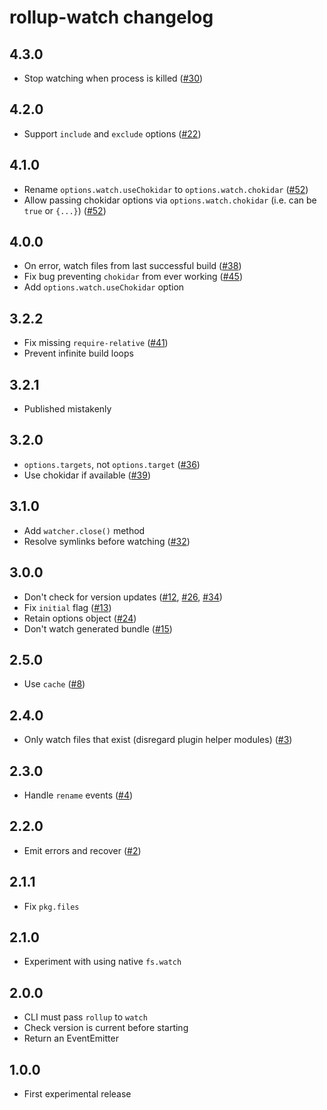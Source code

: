 # rollup-watch changelog

## 4.3.0

* Stop watching when process is killed ([#30](https://github.com/rollup/rollup-watch/issues/30))

## 4.2.0

* Support `include` and `exclude` options ([#22](https://github.com/rollup/rollup-watch/issues/22))

## 4.1.0

* Rename `options.watch.useChokidar` to `options.watch.chokidar` ([#52](https://github.com/rollup/rollup-watch/pull/52))
* Allow passing chokidar options via `options.watch.chokidar` (i.e. can be `true` or `{...}`)  ([#52](https://github.com/rollup/rollup-watch/pull/52))

## 4.0.0

* On error, watch files from last successful build ([#38](https://github.com/rollup/rollup-watch/issues/38))
* Fix bug preventing `chokidar` from ever working ([#45](https://github.com/rollup/rollup-watch/issues/45))
* Add `options.watch.useChokidar` option

## 3.2.2

* Fix missing `require-relative` ([#41](https://github.com/rollup/rollup-watch/pull/41))
* Prevent infinite build loops

## 3.2.1

* Published mistakenly

## 3.2.0

* `options.targets`, not `options.target` ([#36](https://github.com/rollup/rollup-watch/issues/36))
* Use chokidar if available ([#39](https://github.com/rollup/rollup-watch/pull/39))

## 3.1.0

* Add `watcher.close()` method
* Resolve symlinks before watching ([#32](https://github.com/rollup/rollup-watch/issues/32))

## 3.0.0

* Don't check for version updates ([#12](https://github.com/rollup/rollup-watch/issues/12), [#26](https://github.com/rollup/rollup-watch/issues/26), [#34](https://github.com/rollup/rollup-watch/issues/34))
* Fix `initial` flag ([#13](https://github.com/rollup/rollup-watch/pull/13))
* Retain options object ([#24](https://github.com/rollup/rollup-watch/issues/24))
* Don't watch generated bundle ([#15](https://github.com/rollup/rollup-watch/issues/15))

## 2.5.0

* Use `cache` ([#8](https://github.com/rollup/rollup-watch/issues/8))

## 2.4.0

* Only watch files that exist (disregard plugin helper modules) ([#3](https://github.com/rollup/rollup-watch/issues/3))

## 2.3.0

* Handle `rename` events ([#4](https://github.com/rollup/rollup-watch/issues/4))

## 2.2.0

* Emit errors and recover ([#2](https://github.com/rollup/rollup-watch/issues/2))

## 2.1.1

* Fix `pkg.files`

## 2.1.0

* Experiment with using native `fs.watch`

## 2.0.0

* CLI must pass `rollup` to `watch`
* Check version is current before starting
* Return an EventEmitter

## 1.0.0

* First experimental release
